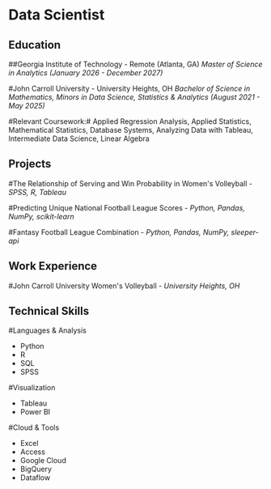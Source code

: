# Data Scientist

## Education

##Georgia Institute of Technology - Remote (Atlanta, GA)
_Master of Science in Analytics (January 2026 - December 2027)_

#John Carroll University - University Heights, OH
_Bachelor of Science in Mathematics, Minors in Data Science, Statistics & Analytics (August 2021 - May 2025)_

#Relevant Coursework:# Applied Regression Analysis, Applied Statistics, Mathematical Statistics, Database Systems, Analyzing Data with Tableau, Intermediate Data Science, Linear Algebra

## Projects

#The Relationship of Serving and Win Probability in Women's Volleyball - _SPSS, R, Tableau_

#Predicting Unique National Football League Scores - _Python, Pandas, NumPy, scikit-learn_

#Fantasy Football League Combination - _Python, Pandas, NumPy, sleeper-api_

## Work Experience
#John Carroll University Women's Volleyball - _University Heights, OH_

## Technical Skills

#Languages & Analysis
- Python
- R
- SQL
- SPSS

#Visualization
- Tableau
- Power BI

#Cloud & Tools
- Excel
- Access
- Google Cloud
- BigQuery
- Dataflow
